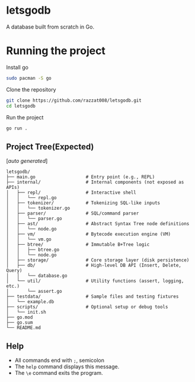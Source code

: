 # letsgodb
A database built from scratch in Go.

# Running the project
Install go
```bash
sudo pacman -S go
```
Clone the repository
```bash
git clone https://github.com/razzat008/letsgodb.git
cd letsgodb
```
Run the project
```bash
go run .
```
## Project Tree(Expected)
[_auto generated_]
```
letsgodb/
├── main.go                   # Entry point (e.g., REPL)
├── internal/                 # Internal components (not exposed as APIs)
│   ├── repl/                 # Interactive shell
│   │   └── repl.go
│   ├── tokenizer/            # Tokenizing SQL-like inputs
│   │   └── tokenizer.go
│   ├── parser/               # SQL/command parser
│   │   └── parser.go
│   ├── ast/                  # Abstract Syntax Tree node definitions
│   │   └── node.go
│   ├── vm/                   # Bytecode execution engine (VM)
│   │   └── vm.go
│   ├── btree/                # Immutable B+Tree logic
│   │   ├── btree.go
│   │   └── node.go
│   ├── storage/              # Core storage layer (disk persistence)
│   ├── db/                   # High-level DB API (Insert, Delete, Query)
│   │   └── database.go
│   └── util/                 # Utility functions (assert, logging, etc.)
│       └── assert.go
├── testdata/                 # Sample files and testing fixtures
│   └── example.db
├── scripts/                  # Optional setup or debug tools
│   └── init.sh
├── go.mod
├── go.sum
└── README.md
```

## Help
- All commands end with `;`, semicolon
- The `help` command displays this message.
- The `\e` command exits the program.
